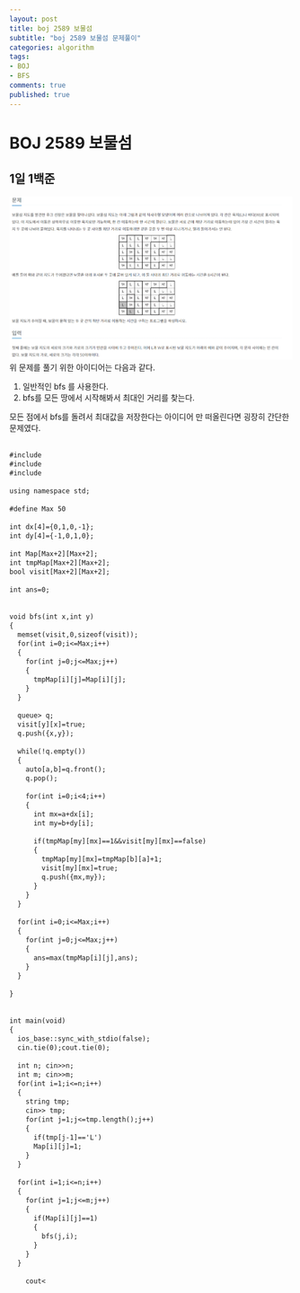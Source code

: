 ```yaml
---
layout: post
title: boj 2589 보물섬
subtitle: "boj 2589 보물섬 문제풀이"
categories: algorithm
tags:
- BOJ
- BFS
comments: true
published: true
---
```


# BOJ 2589 보물섬

## 1일 1백준

>

![boj 2589](/img/in-post/boj%202589.png)
위 문제를 풀기 위한 아이디어는 다음과 같다.

1. 일반적인 bfs 를 사용한다.
2. bfs를 모든 땅에서 시작해봐서 최대인 거리를 찾는다.

모든 점에서 bfs를 돌려서 최대값을 저장한다는 아이디어 만 떠올린다면 굉장히 간단한 문제였다.

<pre>
<code>
#include<iostream>
#include<queue>
#include<cstring>

using namespace std;

#define Max 50

int dx[4]={0,1,0,-1};
int dy[4]={-1,0,1,0};

int Map[Max+2][Max+2];
int tmpMap[Max+2][Max+2];
bool visit[Max+2][Max+2];

int ans=0;


void bfs(int x,int y)
{
  memset(visit,0,sizeof(visit));
  for(int i=0;i<=Max;i++)
  {
    for(int j=0;j<=Max;j++)
    {
      tmpMap[i][j]=Map[i][j];
    }
  }

  queue<pair<int,int>> q;
  visit[y][x]=true;
  q.push({x,y});

  while(!q.empty())
  {
    auto[a,b]=q.front();
    q.pop();

    for(int i=0;i<4;i++)
    {
      int mx=a+dx[i];
      int my=b+dy[i];

      if(tmpMap[my][mx]==1&&visit[my][mx]==false)
      {
        tmpMap[my][mx]=tmpMap[b][a]+1;
        visit[my][mx]=true;
        q.push({mx,my});
      }
    }
  }

  for(int i=0;i<=Max;i++)
  {
    for(int j=0;j<=Max;j++)
    {
      ans=max(tmpMap[i][j],ans);
    }
  }

}


int main(void)
{
  ios_base::sync_with_stdio(false);
  cin.tie(0);cout.tie(0);

  int n; cin>>n;
  int m; cin>>m;
  for(int i=1;i<=n;i++)
  {
    string tmp;
    cin>> tmp;
    for(int j=1;j<=tmp.length();j++)
    {
      if(tmp[j-1]=='L')
      Map[i][j]=1;
    }
  }

  for(int i=1;i<=n;i++)
  {
    for(int j=1;j<=m;j++)
    {
      if(Map[i][j]==1)
      {
        bfs(j,i);
      }
    }
  }

    cout<<ans-1;


return 0;

}
